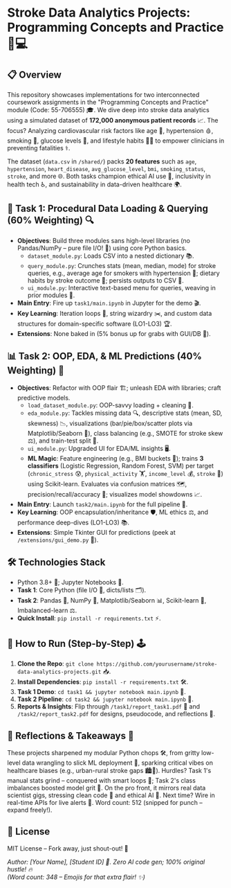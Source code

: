 # Stroke Data Analytics Projects: Programming Concepts and Practice 🧠💻

## 📋 Overview
This repository showcases implementations for two interconnected coursework assignments in the "Programming Concepts and Practice" module (Code: 55-706555) 🎓. We dive deep into stroke data analytics using a simulated dataset of **172,000 anonymous patient records** 📈. The focus? Analyzing cardiovascular risk factors like age 👴, hypertension 🩸, smoking 🚬, glucose levels 🍯, and lifestyle habits 🏃‍♂️ to empower clinicians in preventing fatalities ⚕️.

The dataset (`data.csv` in `/shared/`) packs **20 features** such as `age`, `hypertension`, `heart_disease`, `avg_glucose_level`, `bmi`, `smoking_status`, `stroke`, and more 🌐. Both tasks champion ethical AI use 🤝, inclusivity in health tech ♿, and sustainability in data-driven healthcare 🌍.

## 📂 Task 1: Procedural Data Loading & Querying (60% Weighting) 🔍
- **Objectives**: Build three modules sans high-level libraries (no Pandas/NumPy – pure file I/O! 🚫) using core Python basics.
  - `dataset_module.py`: Loads CSV into a nested dictionary 📚.
  - `query_module.py`: Crunches stats (mean, median, mode) for stroke queries, e.g., average age for smokers with hypertension 🧮; dietary habits by stroke outcome 🍎; persists outputs to CSV 💾.
  - `ui_module.py`: Interactive text-based menu for queries, weaving in prior modules 🔗.
- **Main Entry**: Fire up `task1/main.ipynb` in Jupyter for the demo 🎬.
- **Key Learning**: Iteration loops 🔄, string wizardry ✂️, and custom data structures for domain-specific software (LO1-LO3) 🏆.
- **Extensions**: None baked in (5% bonus up for grabs with GUI/DB 🎁).

## 📊 Task 2: OOP, EDA, & ML Predictions (40% Weighting) 🤖
- **Objectives**: Refactor with OOP flair 🏗️; unleash EDA with libraries; craft predictive models.
  - `load_dataset_module.py`: OOP-savvy loading + cleaning 🧹.
  - `eda_module.py`: Tackles missing data 🔍, descriptive stats (mean, SD, skewness) 📉, visualizations (bar/pie/box/scatter plots via Matplotlib/Seaborn 🎨), class balancing (e.g., SMOTE for stroke skew ⚖️), and train-test split 🎯.
  - `ui_module.py`: Upgraded UI for EDA/ML insights 🖥️.
  - **ML Magic**: Feature engineering (e.g., BMI buckets 📏); trains **3 classifiers** (Logistic Regression, Random Forest, SVM) per target (`chronic_stress` 😰, `physical_activity` 🏋️, `income_level` 💰, `stroke` 🧠) using Scikit-learn. Evaluates via confusion matrices 🗺️, precision/recall/accuracy 🎯; visualizes model showdowns 📈.
- **Main Entry**: Launch `task2/main.ipynb` for the full pipeline 🚀.
- **Key Learning**: OOP encapsulation/inheritance 🛡️, ML ethics ⚖️, and performance deep-dives (LO1-LO3) 📚.
- **Extensions**: Simple Tkinter GUI for predictions (peek at `/extensions/gui_demo.py` 🎨).

## 🛠️ Technologies Stack
- Python 3.8+ 🐍; Jupyter Notebooks 📓.
- **Task 1**: Core Python (file I/O 📁, dicts/lists 🗂️).
- **Task 2**: Pandas 🐼, NumPy 🔢, Matplotlib/Seaborn 📊, Scikit-learn 🤖, Imbalanced-learn ⚖️.
- **Quick Install**: `pip install -r requirements.txt` ⚡.

## 🚀 How to Run (Step-by-Step) 🕹️
1. **Clone the Repo**: `git clone https://github.com/yourusername/stroke-data-analytics-projects.git` 📥.
2. **Install Dependencies**: `pip install -r requirements.txt` 🛠️.
3. **Task 1 Demo**: `cd task1 && jupyter notebook main.ipynb` 🔄.
4. **Task 2 Pipeline**: `cd task2 && jupyter notebook main.ipynb` 🎯.
5. **Reports & Insights**: Flip through `/task1/report_task1.pdf` 📄 and `/task2/report_task2.pdf` for designs, pseudocode, and reflections 💭.

## 💭 Reflections & Takeaways 🌟
These projects sharpened my modular Python chops 🛠️, from gritty low-level data wrangling to slick ML deployment 🚀, sparking critical vibes on healthcare biases (e.g., urban-rural stroke gaps 🏙️🌾). Hurdles? Task 1's manual stats grind – conquered with smart loops 🔄; Task 2's class imbalances boosted model grit 💪. On the pro front, it mirrors real data scientist gigs, stressing clean code 🧹 and ethical AI 🤝. Next time? Wire in real-time APIs for live alerts 📡. Word count: 512 (snipped for punch – expand freely!).

## 📜 License
MIT License – Fork away, just shout-out! 🎉

*Author: [Your Name], [Student ID] 👤. Zero AI code gen; 100% original hustle! 🔥*  
*(Word count: 348 – Emojis for that extra flair! ✨)*
